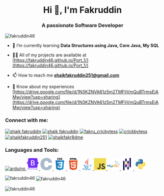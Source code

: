 <h1 align="center">Hi 👋, I'm Fakruddin</h1>
<h3 align="center">A passionate Software Developer</h3>

<p align="left"> <img src="https://komarev.com/ghpvc/?username=fakruddin46&label=Profile%20views&color=0e75b6&style=flat" alt="fakruddin46" /> </p>

- 🌱 I’m currently learning **Data Structures using Java, Core Java, My SQL**

- 👨‍💻 All of my projects are available at [https://fakruddin46.github.io/Port_1/](https://fakruddin46.github.io/Port_1/)

- 📫 How to reach me **shaikfakruddin251@gmail.com**

- 📄 Know about my experiences [https://drive.google.com/file/d/1N3KZNVA61z5m2TMFljVmQuBTrmsEiAMw/view?usp=sharing](https://drive.google.com/file/d/1N3KZNVA61z5m2TMFljVmQuBTrmsEiAMw/view?usp=sharing)

<h3 align="left">Connect with me:</h3>
<p align="left">
<a href="https://www.linkedin.com/in/shaikfakru/" target="blank"><img align="center" src="https://raw.githubusercontent.com/rahuldkjain/github-profile-readme-generator/master/src/images/icons/Social/linked-in-alt.svg" alt="shaik fakruddin" height="30" width="40" /></a>
<a href="https://www.facebook.com/fakruddin.fakruddin.73" target="blank"><img align="center" src="https://raw.githubusercontent.com/rahuldkjain/github-profile-readme-generator/master/src/images/icons/Social/facebook.svg" alt="shaik fakruddin" height="30" width="40" /></a>
<a href="https://instagram.com/fakru_cricbytess" target="blank"><img align="center" src="https://raw.githubusercontent.com/rahuldkjain/github-profile-readme-generator/master/src/images/icons/Social/instagram.svg" alt="fakru_cricbytess" height="30" width="40" /></a>
<a href="http://www.youtube.com/@CrickBytess" target="blank"><img align="center" src="https://raw.githubusercontent.com/rahuldkjain/github-profile-readme-generator/master/src/images/icons/Social/youtube.svg" alt="crickbytess" height="30" width="40" /></a>
<a href="https://www.leetcode.com/shaikfakruddin251" target="blank"><img align="center" src="https://raw.githubusercontent.com/rahuldkjain/github-profile-readme-generator/master/src/images/icons/Social/leet-code.svg" alt="shaikfakruddin251" height="30" width="40" /></a>
<a href="https://auth.geeksforgeeks.org/user/shaikfakr8dme" target="blank"><img align="center" src="https://raw.githubusercontent.com/rahuldkjain/github-profile-readme-generator/master/src/images/icons/Social/geeks-for-geeks.svg" alt="shaikfakr8dme" height="30" width="40" /></a>
</p>

<h3 align="left">Languages and Tools:</h3>
<p align="left"> <a href="https://www.arduino.cc/" target="_blank" rel="noreferrer"> <img src="https://cdn.worldvectorlogo.com/logos/arduino-1.svg" alt="arduino" width="40" height="40"/> </a> <a href="https://getbootstrap.com" target="_blank" rel="noreferrer"> <img src="https://raw.githubusercontent.com/devicons/devicon/master/icons/bootstrap/bootstrap-plain-wordmark.svg" alt="bootstrap" width="40" height="40"/> </a> <a href="https://www.cprogramming.com/" target="_blank" rel="noreferrer"> <img src="https://raw.githubusercontent.com/devicons/devicon/master/icons/c/c-original.svg" alt="c" width="40" height="40"/> </a> <a href="https://www.w3schools.com/css/" target="_blank" rel="noreferrer"> <img src="https://raw.githubusercontent.com/devicons/devicon/master/icons/css3/css3-original-wordmark.svg" alt="css3" width="40" height="40"/> </a> <a href="https://www.w3.org/html/" target="_blank" rel="noreferrer"> <img src="https://raw.githubusercontent.com/devicons/devicon/master/icons/html5/html5-original-wordmark.svg" alt="html5" width="40" height="40"/> </a> <a href="https://www.java.com" target="_blank" rel="noreferrer"> <img src="https://raw.githubusercontent.com/devicons/devicon/master/icons/java/java-original.svg" alt="java" width="40" height="40"/> </a> <a href="https://developer.mozilla.org/en-US/docs/Web/JavaScript" target="_blank" rel="noreferrer"> <img src="https://raw.githubusercontent.com/devicons/devicon/master/icons/javascript/javascript-original.svg" alt="javascript" width="40" height="40"/> </a> <a href="https://www.mysql.com/" target="_blank" rel="noreferrer"> <img src="https://raw.githubusercontent.com/devicons/devicon/master/icons/mysql/mysql-original-wordmark.svg" alt="mysql" width="40" height="40"/> </a> <a href="https://pandas.pydata.org/" target="_blank" rel="noreferrer"> <img src="https://raw.githubusercontent.com/devicons/devicon/2ae2a900d2f041da66e950e4d48052658d850630/icons/pandas/pandas-original.svg" alt="pandas" width="40" height="40"/> </a> <a href="https://www.python.org" target="_blank" rel="noreferrer"> <img src="https://raw.githubusercontent.com/devicons/devicon/master/icons/python/python-original.svg" alt="python" width="40" height="40"/> </a> </p>

<p><img align="left" src="https://github-readme-stats.vercel.app/api/top-langs?username=fakruddin46&show_icons=true&locale=en&layout=compact" alt="fakruddin46" /></p>

<p>&nbsp;<img align="center" src="https://github-readme-stats.vercel.app/api?username=fakruddin46&show_icons=true&locale=en" alt="fakruddin46" /></p>

<p><img align="center" src="https://github-readme-streak-stats.herokuapp.com/?user=fakruddin46&" alt="fakruddin46" /></p>
